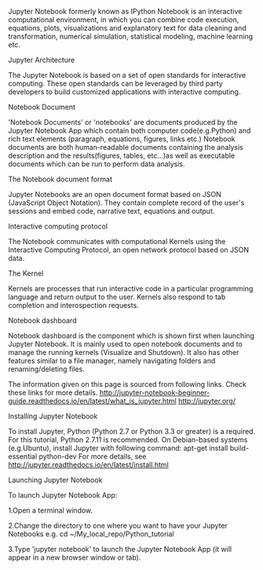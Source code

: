 
Jupyter Notebook formerly known as IPython Notebook is an interactive computational environment, in which you can combine code execution, equations, plots, visualizations and explanatory text for data cleaning and transformation, numerical simulation, statistical modeling, machine learning etc.

Jupyter Architecture

The Jupyter Notebook is based on a set of open standards for interactive computing. These open standards can be leveraged by third party developers to build customized applications with interactive computing.

Notebook Document

'Notebook Documents' or 'notebooks' are documents produced by the Jupyter Notebook App which contain both computer code(e.g.Python) and rich text elements (paragraph, equations, figures, links etc.) Notebook documents are both human-readable documents containing the analysis description and the results(figures, tables, etc...)as well as executable documents which can be run to perform data analysis.

The Notebook document format

Jupyter Notebooks are an open document format based on JSON (JavaScript Object Notation). They contain complete record of the user's sessions and embed code, narrative text, equations and output.

Interactive computing protocol

The Notebook communicates with computational Kernels using the Interactive Computing Protocol, an open network protocol based on JSON data.

The Kernel

Kernels are processes that run interactive code in a particular programming language and return output to the user. Kernels also respond to tab completion and interospection requests.

Notebook dashboard

Notebook dashboard is the component which is shown first when launching Jupyter Notebook. It is mainly used to open notebook documents and to manage the running kernels (Visualize and Shutdown). It also has other features similar to a file manager, namely navigating folders and renaming/deleting files.

The information given on this page is sourced from following links. Check these links for more details.
http://jupyter-notebook-beginner-guide.readthedocs.io/en/latest/what_is_jupyter.html
http://jupyter.org/

Installing Jupyter Notebook

To install Jupyter, Python (Python 2.7 or Python 3.3 or greater) is a required. For this tutorial, Python 2.7.11 is recommended. On Debian-based systems (e.g.Ubuntu), install Jupyter with following command: apt-get install build-essential python-dev
For more details, see http://jupyter.readthedocs.io/en/latest/install.html

Launching Jupyter Notebook

To launch Jupyter Notebook App:

1.Open a terminal window.

2.Change the directory to one where you want to have your Jupyter Notebooks e.g. cd ~/My_local_repo/Python_tutorial

3.Type 'jupyter notebook' to launch the Jupyter Notebook App (it will appear in a new browser window or tab).
